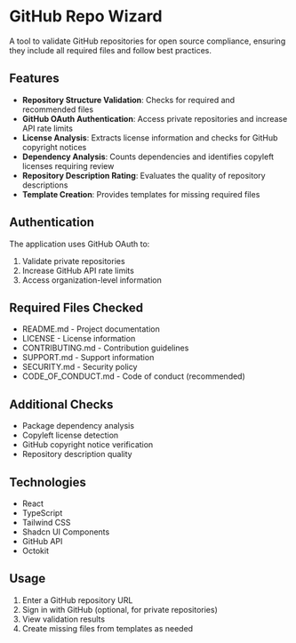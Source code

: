 # GitHub Repo Wizard

A tool to validate GitHub repositories for open source compliance, ensuring they include all required files and follow best practices.

## Features

- **Repository Structure Validation**: Checks for required and recommended files
- **GitHub OAuth Authentication**: Access private repositories and increase API rate limits
- **License Analysis**: Extracts license information and checks for GitHub copyright notices
- **Dependency Analysis**: Counts dependencies and identifies copyleft licenses requiring review
- **Repository Description Rating**: Evaluates the quality of repository descriptions
- **Template Creation**: Provides templates for missing required files

## Authentication

The application uses GitHub OAuth to:

1. Validate private repositories
2. Increase GitHub API rate limits
3. Access organization-level information

## Required Files Checked

- README.md - Project documentation
- LICENSE - License information
- CONTRIBUTING.md - Contribution guidelines
- SUPPORT.md - Support information
- SECURITY.md - Security policy
- CODE_OF_CONDUCT.md - Code of conduct (recommended)

## Additional Checks

- Package dependency analysis
- Copyleft license detection
- GitHub copyright notice verification
- Repository description quality

## Technologies

- React
- TypeScript
- Tailwind CSS
- Shadcn UI Components
- GitHub API
- Octokit

## Usage

1. Enter a GitHub repository URL
2. Sign in with GitHub (optional, for private repositories)
3. View validation results
4. Create missing files from templates as needed